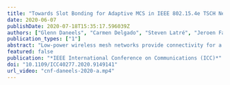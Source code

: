 ```yaml
---
title: "Towards Slot Bonding for Adaptive MCS in IEEE 802.15.4e TSCH Networks"
date: 2020-06-07
publishDate: 2020-07-18T15:35:17.596039Z
authors: ["Glenn Daneels", "Carmen Delgado", "Steven Latré", "Jeroen Famaey"]
publication_types: ["1"]
abstract: "Low-power wireless mesh networks provide connectivity for a wide range of applications in industrial scenarios. For many years, IEEE 802.15.4e Time-Slotted Channel Hopping (TSCH) networks have proven their efficiency in such environments, providing high reliability and low-power operation. TSCH networks run on top of one physical (PHY) layer and are thus limited by the characteristics of the chosen PHY layer in terms of, among others, data rate, reliability and energy efficiency. To tackle these limitations and to improve network performance and flexibility in those challenging industrial environments, this work explores the simultaneous use of multiple PHYs, and more specifically multiple modulation and coding schemes (MCSs), in a TSCH network. Traditionally, TSCH relies on fixed-duration slots, large enough to send a packet of any size given the fixed data rate. In order to avoid wasting airtime when simultaneously using multiple PHYs or MCSs with different data rates, we first introduce the concept of slot bonding. This allows the creation of different-sized bonded slots with a duration adapted to the data rate of each chosen PHY. Afterwards, we formally describe TSCH slot bonding using a Mixed Integer Linear Program (MILP) model. Finally, we use this model to determine the optimal MCS configuration with a short slot frame length that causes network saturation and show the scalability advantage of slot bonding in terms of packet delivery ratio."
featured: false
publication: "*IEEE International Conference on Communications (ICC)*"
doi: "10.1109/ICC40277.2020.9149141"
url_video: "cnf-daneels-2020-a.mp4"
---
```


